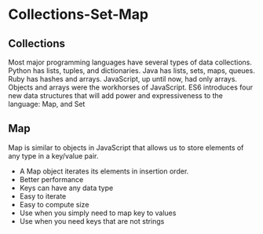 # Collections-Set-Map

## Collections

Most major programming languages have several types of data collections.
Python has lists, tuples, and dictionaries. Java has lists, sets, maps, queues.
Ruby has hashes and arrays. JavaScript, up until now, had only arrays.
Objects and arrays were the workhorses of JavaScript. ES6 introduces four new data structures
that will add power and expressiveness to the language: Map, and Set

## Map

Map is similar to objects in JavaScript that allows us to store elements of any type in a key/value pair.

<ul>
  <li>A Map object iterates its elements in insertion order.</li>
  <li>Better performance</li>
  <li>Keys can have any data type</li>
  <li>Easy to iterate</li>
  <li>Easy to compute size</li>
  <li>Use when you simply need to map key to values</li>
  <li>Use when you need keys that are not strings</li>
</ul>
